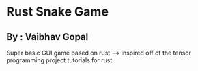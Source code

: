 # Rust Snake Game
## By : Vaibhav Gopal

Super basic GUI game based on rust
--> inspired off of the tensor programming project tutorials for rust